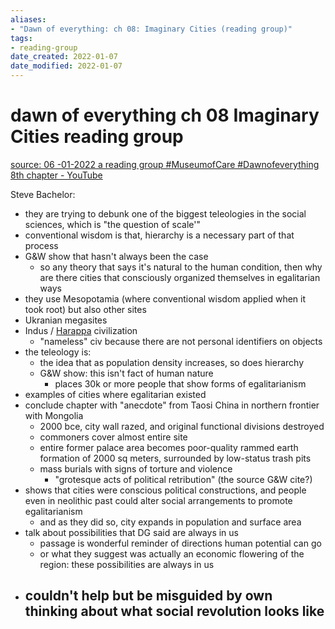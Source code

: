 ```yaml
---
aliases: 
- "Dawn of everything: ch 08: Imaginary Cities (reading group)"
tags: 
- reading-group
date_created: 2022-01-07
date_modified: 2022-01-07
---
```


# dawn of everything ch 08 Imaginary Cities reading group

[source: 06 -01-2022 a reading group #MuseumofCare #Dawnofeverything 8th chapter - YouTube](https://www.youtube.com/watch?v=nfneCCqjDeo)

Steve Bachelor:
- they are trying to debunk one of the biggest teleologies in the social sciences, which is "the question of scale'"
- conventional wisdom is that, hierarchy is a necessary part of that process
- G&W show that hasn't always been the case
	- so any theory that says it's natural to the human condition, then why are there cities that consciously organized themselves in egalitarian ways
- they use Mesopotamia (where conventional wisdom applied when it took root) but also other sites
- Ukranian megasites
- Indus / [Harappa](Harappa.md) civilization
	- "nameless" civ because there are not personal identifiers on objects
- the teleology is:
	- the idea that as population density increases, so does hierarchy
	- G&W show: this isn't fact of human nature
		- places 30k or more people that show forms of egalitarianism
- examples of cities where egalitarian existed
- conclude chapter with "anecdote" from Taosi China in northern frontier with Mongolia
	- 2000 bce, city wall razed, and original functional divisions destroyed
	- commoners cover almost entire site
	- entire former palace area becomes poor-quality rammed earth formation of 2000 sq meters, surrounded by low-status trash pits
	- mass burials with signs of torture and violence
		- "grotesque acts of political retribution" (the source G&W cite?)
- shows that cities were conscious political constructions, and people even in neolithic past could alter social arrangements to promote egalitarianism
	- and as they did so, city expands in population and surface area
- talk about possibilities that DG said are always in us
	- passage is wonderful reminder of directions human potential can go
	- or what they suggest was actually an economic flowering of the region: these possibilities are always in us
- couldn't help but be misguided by own thinking about what social revolution looks like
	- 
